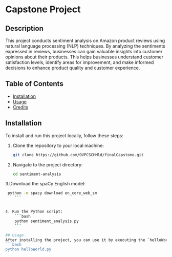 # Capstone Project

## Description
This project conducts sentiment analysis on Amazon product reviews using natural language processing (NLP) techniques. By analyzing the sentiments expressed in reviews, businesses can gain valuable insights into customer opinions about their products. This helps businesses understand customer satisfaction levels, identify areas for improvement, and make informed decisions to enhance product quality and customer experience.

## Table of Contents
- [Installation](#installation)
- [Usage](#usage)
- [Credits](#credits)

## Installation
To install and run this project locally, follow these steps:
1. Clone the repository to your local machine:
    ```bash
    git clone https://github.com/OVPCSCHMld/finalCapstone.git
    ```
2. Navigate to the project directory:
    ```bash
   cd sentiment-analysis
    
    ```

3.Download the spaCy English model:
```bash
 python -m spacy download en_core_web_sm
    ```


4. Run the Python script:
    ```bash
    python sentiment_analysis.py
    ```

## Usage
After installing the project, you can use it by executing the `helloWorld.py` script. Here's an example of how to run it:
```bash
python helloWorld.py
